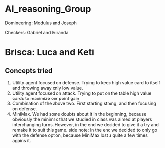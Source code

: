 # AI_reasoning_Group

Domineering: Modulus and Joseph

Checkers: Gabriel and Miranda

# Brisca: Luca and Keti
## Concepts tried
1. Utility agent focused on defense. Trying to keep high value card to itself and throwing away only low value.
2. Utility agent focused on attack. Trying to put on the table high value cards to maximize our point gain
3. Combination of the above two. First starting strong, and then focusing on defense.
4. MiniMax. We had some doubts about it in the beginning, because obviously the minimax that we studied in class was aimed at players interchanging turns. However, in the end we decided to give it a try and remake it to suit this game.
side note: In the end we decided to only go with the defense option, because MiniMax lost a quite a few times agains it. 
